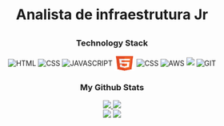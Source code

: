 </div>

<h1 align="center">
 Analista de infraestrutura Jr</h1>

##

<h3 align="center">Technology Stack</h3>
  <div align="center">
 <img align="center" alt="HTML" height="30" width="40" 
 <img src="https://cdn.jsdelivr.net/gh/devicons/devicon/icons/html5/html5-original.svg" />
 <img align="center" alt="CSS" height="30" width="40" 
 <img src="https://cdn.jsdelivr.net/gh/devicons/devicon/icons/css3/css3-original.svg" />
 <img align="center" alt="JAVASCRIPT" height="30" width="40" <img src="https://cdn.jsdelivr.net/gh/devicons/devicon/icons/javascript/javascript-original.svg" />
  <img align="center" alt="HTML" height="30" width="40" src="https://raw.githubusercontent.com/devicons/devicon/master/icons/html5/html5-original.svg">
  <img align="center" alt="CSS" height="30" width="40" 
src="https://cdn.jsdelivr.net/gh/devicons/devicon/icons/googlecloud/googlecloud-original.svg" />
 <img align="center" alt="AWS" height="30" width="40" 
src="https://cdn.jsdelivr.net/gh/devicons/devicon/icons/amazonwebservices/amazonwebservices-original.svg"/>
  <img src="https://cdn.jsdelivr.net/gh/devicons/devicon/icons/linux/linux-original.svg" />
 <img align="center" alt="GIT" height="30" width="40" <img  src="https://cdn.jsdelivr.net/gh/devicons/devicon/icons/git/git-original.svg" />
 


 
<div align="center">

  <h3 align="center">My Github Stats</h3>
  <a href="https://github.com/diegombtavares">
  <img height="140em" src="https://github-readme-stats.vercel.app/api?username=diegombtavares&show_icons=true&theme=tokyonight&include_all_commits=true&count_private=true"/>
  <img height="140em" src="https://github-readme-stats.vercel.app/api/top-langs/?username=diegombtavares&layout=compact&langs_count=7&theme=tokyonight"/>
   
<div align="center"> 
  <a href = "mailto:diegotavares.infra@gmail.com"><img src="https://img.shields.io/badge/Gmail-D14836?style=for-the-badge&logo=gmail&logoColor=white" target="_blank"></a>
  <a href="https://www.linkedin.com/in/diegombtavares/" target="_blank"><img src="https://img.shields.io/badge/-LinkedIn-%230077B5?style=for-the-badge&logo=linkedin&logoColor=white" target="_blank"></a> 

</div>
